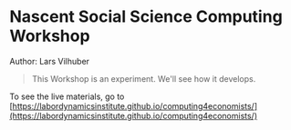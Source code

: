 Nascent Social Science Computing Workshop
============================

Author: Lars Vilhuber

> This Workshop is an experiment. We'll see how it develops.

To see the live materials, go to 
[https://labordynamicsinstitute.github.io/computing4economists/](https://labordynamicsinstitute.github.io/computing4economists/)
